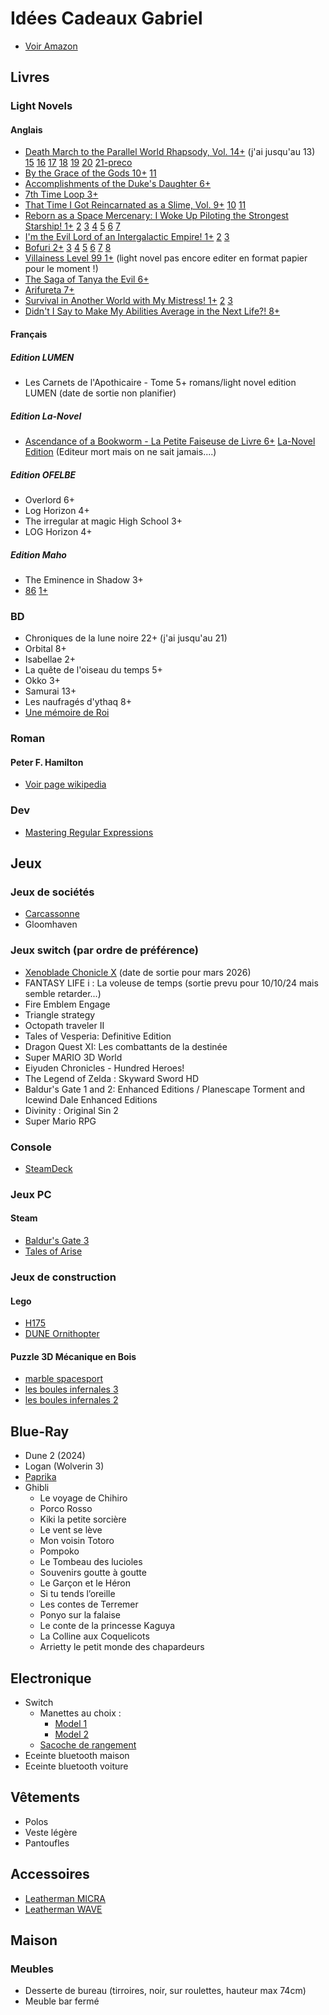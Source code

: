 # Idées Cadeaux Gabriel

- [Voir Amazon](https://www.amazon.fr/hz/wishlist/ls/N2LON7I7DD9B?ref_=wl_share)

## Livres

### Light Novels

#### Anglais

- [Death March to the Parallel World Rhapsody, Vol. 14+](https://amzn.eu/d/iOWsTjT) (j'ai jusqu'au 13) [15](https://amzn.eu/d/dyUJ5aX) [16](https://amzn.eu/d/aOXCwLF) [17](https://amzn.eu/d/7evaJus) [18](https://amzn.eu/d/5jH7XTp) [19](https://amzn.eu/d/6L55n54) [20](https://amzn.eu/d/dQifI4W) [21-preco](https://amzn.eu/d/dizSZ1k)
- [By the Grace of the Gods 10+](https://amzn.eu/d/gJ4bBOx) [11](https://amzn.eu/d/fnZFM16)
- [Accomplishments of the Duke's Daughter 6+](https://amzn.eu/d/j2k1F92)
- [7th Time Loop 3+](https://amzn.eu/d/bxmT2Fb)
- [That Time I Got Reincarnated as a Slime, Vol. 9+](https://amzn.eu/d/d1o56R2) [10](https://amzn.eu/d/g745SYq) [11](https://amzn.eu/d/8pPaKJH)
- [Reborn as a Space Mercenary: I Woke Up Piloting the Strongest Starship! 1+](https://amzn.eu/d/2dTK6kO) [2](https://amzn.eu/d/ebwKAzb) [3](https://amzn.eu/d/6y15BVs) [4](https://amzn.eu/d/bl94Q8U) [5](https://amzn.eu/d/90icnlV) [6](https://amzn.eu/d/ap5uSTx) [7](https://amzn.eu/d/1xg7MYZ)
- [I'm the Evil Lord of an Intergalactic Empire! 1+](https://amzn.eu/d/hniOL6L) [2](https://amzn.eu/d/830vLDJ) [3](https://amzn.eu/d/d1o56R2)
- [Bofuri 2+](https://amzn.eu/d/977HZJq) [3](https://amzn.eu/d/bfnaSS3) [4](https://amzn.eu/d/c2s19wy) [5](https://amzn.eu/d/iTOEOXp) [6](https://amzn.eu/d/i5DttVS) [7](https://amzn.eu/d/2JEcApu) [8](https://amzn.eu/d/fkIs5Y8)
- [Villainess Level 99 1+](https://amzn.eu/d/9uVDKx3) (light novel pas encore editer en format papier pour le moment !)
- [The Saga of Tanya the Evil 6+](https://amzn.eu/d/7OaR80q)
- [Arifureta 7+](https://amzn.eu/d/74KBMGr)
- [Survival in Another World with My Mistress! 1+](https://amzn.eu/d/9xeK6pm) [2](https://amzn.eu/d/hE5plxq) [3](https://amzn.eu/d/3JfdH4U)
- [Didn't I Say to Make My Abilities Average in the Next Life?! 8+](https://amzn.eu/d/fNh0oVN)

#### Français

##### Edition LUMEN

- Les Carnets de l'Apothicaire - Tome 5+ romans/light novel edition LUMEN (date de sortie non planifier)

##### Edition La-Novel

- [Ascendance of a Bookworm - La Petite Faiseuse de Livre 6+](https://www.amazon.fr/dp/B09JQL1N8W?binding=paperback&ref=dbs_dp_sirpi) [La-Novel Edition](https://boutique.lanovel-edition.fr/23-ascendance-of-a-bookworm) (Editeur mort mais on ne sait jamais....)

##### Edition OFELBE

- Overlord 6+
- Log Horizon 4+
- The irregular at magic High School 3+
- LOG Horizon 4+

##### Edition Maho

- The Eminence in Shadow 3+
- [86](https://www.maho-editions.com/category/86-eighty-six) [1+](https://amzn.eu/d/iPsmjOu)

### BD

- Chroniques de la lune noire 22+ (j'ai jusqu'au 21)
- Orbital 8+
- Isabellae 2+
- La quête de l'oiseau du temps 5+
- Okko 3+
- Samurai 13+
- Les naufragés d'ythaq 8+
- [Une mémoire de Roi](https://amzn.eu/d/akRZFRR)

### Roman

#### Peter F. Hamilton

- [Voir page wikipedia](https://fr.wikipedia.org/wiki/Peter_F._Hamilton#Romans)

### Dev

- [Mastering Regular Expressions](https://amzn.eu/d/a4D6UCu)

## Jeux

### Jeux de sociétés

- [Carcassonne](https://amzn.eu/d/7SsqS5n)
- Gloomhaven

### Jeux switch (par ordre de préférence)

- [Xenoblade Chonicle X](https://www.nintendo.com/fr-fr/Jeux/Jeux-Nintendo-Switch/Xenoblade-Chronicles-X-Definitive-Edition-2687393.html?utm_medium=paid_social&utm_source=meta&utm_campaign=XenobladeChroniclesXDefinitiveEdition%7Csoftware%7Cpreorder%7Cm_id_167d4f2fa4&utm_term=elysium&utm_creative_format=static&fbclid=IwY2xjawGN_bxleHRuA2FlbQEwAGFkaWQAAAYBlqxiOQEdKwkrX0qRV5znpQLHMTHDC79a20F44ocx8X3AqvkfOA8ypr7UvhlcJ_Fr_aem_CGIAbjI-hOnU4y9cQZbyMQ&utm_id=6602338530489&utm_content=6603536170489) (date de sortie pour mars 2026)
- FANTASY LIFE i : La voleuse de temps (sortie prevu pour 10/10/24 mais semble retarder...)
- Fire Emblem Engage
- Triangle strategy
- Octopath traveler II
- Tales of Vesperia: Definitive Edition
- Dragon Quest XI: Les combattants de la destinée
- Super MARIO 3D World
- Eiyuden Chronicles - Hundred Heroes!
- The Legend of Zelda : Skyward Sword HD
- Baldur's Gate 1 and 2: Enhanced Editions / Planescape Torment and Icewind Dale Enhanced Editions
- Divinity : Original Sin 2
- Super Mario RPG

### Console

- [SteamDeck](https://store.steampowered.com/steamdeck)

### Jeux PC

#### Steam

- [Baldur's Gate 3](https://store.steampowered.com/app/1086940/Baldurs_Gate_3/)
- [Tales of Arise](https://store.steampowered.com/app/740130/Tales_of_Arise/)

### Jeux de construction

#### Lego

- [H175](https://www.lego.com/fr-fr/product/airbus-h175-rescue-helicopter-42145)
- [DUNE Ornithopter](https://www.lego.com/fr-fr/product/dune-atreides-royal-ornithopter-10327)

#### Puzzle 3D Mécanique en Bois

- [marble spacesport](https://rokr-robotime.fr/collections/nos-modeles/products/marble-spacesport)
- [les boules infernales 3](https://rokr-robotime.fr/collections/nos-modeles/products/les-boules-infernales-3)
- [les boules infernales 2](https://rokr-robotime.fr/collections/nos-modeles/products/copie-de-les-boules-infernales-2)

## Blue-Ray

- Dune 2 (2024)
- Logan (Wolverin 3)
- [Paprika](https://amzn.eu/d/8ziJrBD)
- Ghibli
  - Le voyage de Chihiro
  - Porco Rosso
  - Kiki la petite sorcière
  - Le vent se lève
  - Mon voisin Totoro
  - Pompoko
  - Le Tombeau des lucioles
  - Souvenirs goutte à goutte
  - Le Garçon et le Héron
  - Si tu tends l’oreille
  - Les contes de Terremer
  - Ponyo sur la falaise
  - Le conte de la princesse Kaguya
  - La Colline aux Coquelicots
  - Arrietty le petit monde des chapardeurs

## Electronique

- Switch
  - Manettes au choix :
    - [Model 1](https://nyxigame.com/products/nyxi-hyperion-meteor-light-wireless-joy-pad-1)
    - [Model 2](https://nyxigaming.com/products/nyxi-wizard-wirleless-joy-pad-for-switch-switch-oled)
  - [Sacoche de rangement](https://nyxigaming.com/products/nyxi-upgraded-carrying-case-for-wireless-joy-pad-nintendo-switch)
- Eceinte bluetooth maison
- Eceinte bluetooth voiture

## Vêtements

- Polos
- Veste légère
- Pantoufles

## Accessoires

- [Leatherman MICRA](https://www.leatherman.com/fr_FR/micra-20.html)
- [Leatherman WAVE](https://www.leatherman.com/fr_FR/wave-10.html)

## Maison

### Meubles

- Desserte de bureau (tirroires, noir, sur roulettes, hauteur max 74cm)
- Meuble bar fermé
